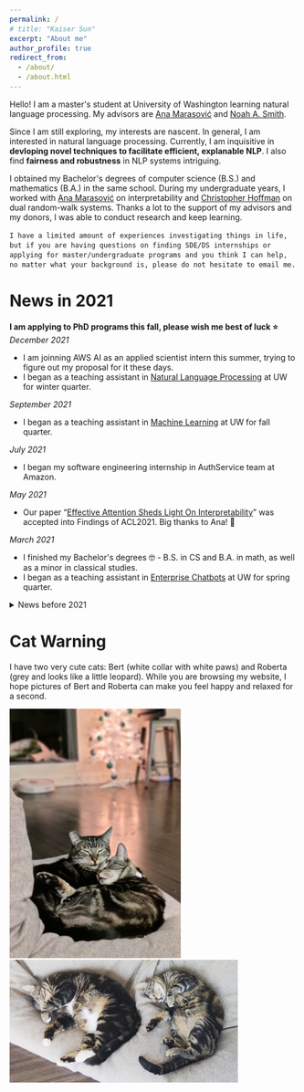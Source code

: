 ```yaml
---
permalink: /
# title: "Kaiser Sun"
excerpt: "About me"
author_profile: true
redirect_from: 
  - /about/
  - /about.html
---
```

Hello! I am a master's student at University of Washington learning natural language processing. My advisors are [Ana Marasović](https://www.anamarasovic.com/) and [Noah A. Smith](https://homes.cs.washington.edu/~nasmith/).

Since I am still exploring, my interests are nascent. In general, I am interested in natural language processing. Currently, I am inquisitive in **devloping novel techniques to facilitate efficient, explanable NLP**. I also find **fairness and robustness** in NLP systems intriguing. 

I obtained my Bachelor's degrees of computer science (B.S.) and mathematics (B.A.) in the same school. During my undergraduate years, I worked with [Ana Marasović](https://www.anamarasovic.com/) on interpretability and [Christopher Hoffman](https://sites.math.washington.edu/~hoffman/) on dual random-walk systems. Thanks a lot to the support of my advisors and my donors, I was able to conduct research and keep learning.

`I have a limited amount of experiences investigating things in life, but if you are having questions on finding SDE/DS internships or applying for master/undergraduate programs and you think I can help, no matter what your background is, please do not hesitate to email me.`

News in 2021
======
**I am applying to PhD programs this fall, please wish me best of luck ⭐**
*December 2021*
 - I am joinning AWS AI as an applied scientist intern this summer, trying to figure out my proposal for it these days.
 - I began as a teaching assistant in [Natural Language Processing](https://nasmith.github.io/NLP-winter22/about/) at UW for winter quarter. 

*September 2021*
 - I began as a teaching assistant in [Machine Learning](https://courses.cs.washington.edu/courses/csep546/21au/) at UW for fall quarter.

*July 2021*
 - I began my software engineering internship in AuthService team at Amazon.

*May 2021*
 - Our paper “[Effective Attention Sheds Light On Interpretability](https://arxiv.org/abs/2105.08855)” was accepted into Findings of ACL2021. Big thanks to Ana! 🌻

*March 2021*
 - I finished my Bachelor's degrees 🤓 - B.S. in CS and B.A. in math, as well as a minor in classical studies.
 - I began as a teaching assistant in [Enterprise Chatbots](https://courses.cs.washington.edu/courses/csep590b/) at UW for spring quarter.

<details>
  <summary>News before 2021</summary>

  <b>[November 2020]</b> Joined <a href="https://noonum.ai"><u>Noonum</u></a> as a data scientist intern. <br/>

  <b>[July 2020]</b> I began my software engineering internship in AuthEngine team at Amazon.<br/>
  
  <b>[September 2019]</b> Began a project on dual random-walk systems with Professor <a href="https://sites.math.washington.edu/~hoffman/"><u>Christopher Hoffman</u></a> at Washington Experimental Mathematics Lab. <br/>

  <b>[July 2019]</b> Began my internship at National Oceanic & Atmospheric Administration (NOAA) mentored by Dr. Jason Cope. <br/>
</details>


Cat Warning
======
I have two very cute cats: Bert (white collar with white paws) and Roberta (grey and looks like a little leopard). While you are browsing my website, I hope pictures of Bert and Roberta can make you feel happy and relaxed for a second.

<img src="../images/photos/SnugglingBertRoberta.jpg" alt="bertRoberta1" width="300"/>
<img src="../images/photos/BertRoberta.jpg" alt="bertRoberta" width="400"/>

